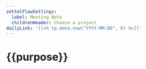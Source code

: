 ```yaml
---
zettelFlowSettings:
  label: Meeting Note
  childrenHeader: Choose a project
dailyLink: '[[<% tp.date.now("YYYY-MM-DD", 0) %>]]'
---
```

# {{purpose}}